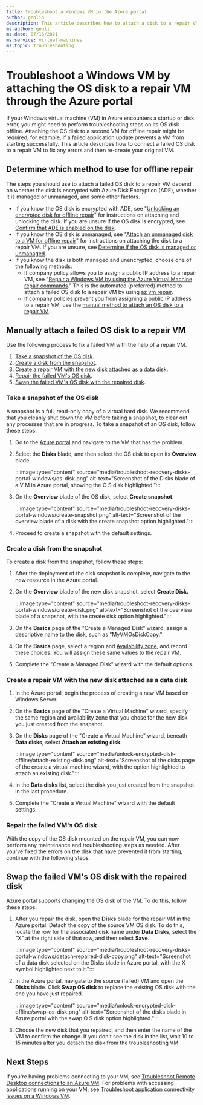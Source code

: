 ```yaml
---
title: Troubleshoot a Windows VM in the Azure portal
author: genlin
description: This article describes how to attach a disk to a repair VM for offline servicing.
ms.author: genli
ms.date: 07/16/2021
ms.service: virtual-machines
ms.topic: troubleshooting
---
```


# Troubleshoot a Windows VM by attaching the OS disk to a repair VM through the Azure portal

If your Windows virtual machine (VM) in Azure encounters a startup or disk error, you might need to perform troubleshooting steps on its OS disk offline. Attaching the OS disk to a second VM for offline repair might be required, for example, if a failed application update prevents a VM from starting successfully. This article describes how to connect a failed OS disk to a repair VM to fix any errors and then re-create your original VM.

## Determine which method to use for offline repair

The steps you should use to attach a failed OS disk to a repair VM depend on whether the disk is encrypted with Azure Disk Encryption (ADE), whether it is managed or unmanaged, and some other factors.

- If you know the OS disk is encrypted with ADE, see "[Unlocking an encrypted disk for offline repair](unlock-encrypted-disk-offline.md)" for instructions on attaching and unlocking the disk. If you are unsure if the OS disk is encrypted, see [Confirm that ADE is enabled on the disk](unlock-encrypted-disk-offline.md#confirm-that-ade-is-enabled-on-the-disk).
- If you know the OS disk is unmanaged, see "[Attach an unmanaged disk to a VM for offline repair](unmanaged-disk-offline-repair.md)" for instructions on attaching the disk to a repair VM. If you are unsure, see [Determine if the OS disk is managed or unmanaged](unmanaged-disk-offline-repair.md#determine-if-the-os-disk-is-managed-or-unmanaged).
- If you know the disk is both managed and unencrypted, choose one of the following methods:
  - If company policy allows you to assign a public IP address to a repair VM, see "[Repair a Windows VM by using the Azure Virtual Machine repair commands](repair-windows-vm-using-azure-virtual-machine-repair-commands.md)."  This is the automated (preferred) method to attach a failed OS disk to a repair VM by using [az vm repair](/cli/azure/vm/repair).
  - If company policies prevent you from assigning a public IP address to a repair VM, use the [manual method to attach an OS disk to a repair VM](#manually-attach-a-failed-os-disk-to-a-repair-vm).

## Manually attach a failed OS disk to a repair VM

Use the following process to fix a failed VM with the help of a repair VM.

1. [Take a snapshot of the OS disk](#take-a-snapshot-of-the-os-disk).
2. [Create a disk from the snapshot](#create-a-disk-from-the-snapshot).
3. [Create a repair VM with the new disk attached as a data disk](#create-a-repair-vm-with-the-new-disk-attached-as-a-data-disk).
4. [Repair the failed VM's OS disk](#repair-the-failed-vms-os-disk).
5. [Swap the failed VM's OS disk with the repaired disk](#swap-the-failed-vms-os-disk-with-the-repaired-disk).

### Take a snapshot of the OS disk

A snapshot is a full, read-only copy of a virtual hard disk. We recommend that you cleanly shut down the VM before taking a snapshot, to clear out any processes that are in progress. To take a snapshot of an OS disk, follow these steps:

1. Go to the [Azure portal](https://portal.azure.com) and navigate to the VM that has the problem.
2. Select the **Disks** blade, and then select the OS disk to open its **Overview** blade.

    :::image type="content" source="media/troubleshoot-recovery-disks-portal-windows/os-disk.png" alt-text="Screenshot of the Disks blade of a V M in Azure portal, showing the O S disk highlighted.":::

3. On the **Overview** blade of the OS disk, select **Create snapshot**.

    :::image type="content" source="media/troubleshoot-recovery-disks-portal-windows/create-snapshot.png" alt-text="Screenshot of the overview blade of a disk with the create snapshot option highlighted.":::

4. Proceed to create a snapshot with the default settings.

### Create a disk from the snapshot

To create a disk from the snapshot, follow these steps:

1. After the deployment of the disk snapshot is complete, navigate to the new resource in the Azure portal.
2. On the **Overview** blade of the new disk snapshot, select **Create Disk.**

    :::image type="content" source="media/troubleshoot-recovery-disks-portal-windows/create-disk.png" alt-text="Screenshot of the overview blade of a snapshot, with the create disk option highlighted.":::

3. On the **Basics** page of the "Create a Managed Disk" wizard, assign a descriptive name to the disk, such as "MyVMOsDiskCopy."
4. On the **Basics** page, select a region and [Availability zone](/azure/availability-zones/az-overview#availability-zones), and record these choices. You will assign these same values to the repair VM.
5. Complete the "Create a Managed Disk" wizard with the default options.

### Create a repair VM with the new disk attached as a data disk

1. In the Azure portal, begin the process of creating a new VM based on Windows Server. 
2. On the **Basics** page of the "Create a Virtual Machine" wizard, specify the same region and availability zone that you chose for the new disk you just created from the snapshot.
3. On the **Disks** page of the "Create a Virtual Machine" wizard, beneath **Data disks**, select **Attach an existing disk**.

    :::image type="content" source="media/unlock-encrypted-disk-offline/attach-existing-disk.png" alt-text="Screenshot of the disks page of the create a virtual machine wizard, with the option highlighted to attach an existing disk.":::

4. In the **Data disks** list, select the disk you just created from the snapshot in the last procedure. 
5. Complete the "Create a Virtual Machine" wizard with the default settings.

### Repair the failed VM's OS disk

With the copy of the OS disk mounted on the repair VM, you can now perform any maintenance and troubleshooting steps as needed. After you've fixed the errors on the disk that have prevented it from starting, continue with the following steps.

## Swap the failed VM's OS disk with the repaired disk

Azure portal supports changing the OS disk of the VM. To do this, follow these steps:

1. After you repair the disk, open the **Disks** blade for the repair VM in the Azure portal. Detach the copy of the source VM OS disk. To do this, locate the row for the associated disk name under **Data Disks**, select the "X" at the right side of that row, and then select **Save**.

    :::image type="content" source="media/troubleshoot-recovery-disks-portal-windows/detach-repaired-disk-copy.png" alt-text="Screenshot of a data disk selected on the Disks blade in Azure portal, with the X symbol highlighted next to it.":::

2. In the Azure portal, navigate to the source (failed) VM and open the **Disks** blade. Click **Swap OS disk** to replace the existing OS disk with the one you have just repaired.

    :::image type="content" source="media/unlock-encrypted-disk-offline/swap-os-disk.png" alt-text="Screenshot of the disks blade in Azure portal with the swap O S disk option highlighted.":::

3. Choose the new disk that you repaired, and then enter the name of the VM to confirm the change. If you don't see the disk in the list, wait 10 to 15 minutes after you detach the disk from the troubleshooting VM.

## Next Steps

If you're having problems connecting to your VM, see [Troubleshoot Remote Desktop connections to an Azure VM](troubleshoot-rdp-connection.md). For problems with accessing applications running on your VM, see [Troubleshoot application connectivity issues on a Windows VM](troubleshoot-app-connection.md).
